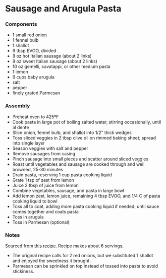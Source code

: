 # Sausage and Arugula Pasta

### Components

* 1 small red onion
* 1 fennel bulb
* 1 shallot
* 6 tbsp EVOO, divided
* 8 oz hot Italian sausage (about 2 links)
* 8 oz sweet Italian sausage (about 2 links)
* 10 oz gemelli, cavatappi, or other medium pasta
* 1 lemon
* 6 cups baby arugula
* salt
* pepper
* finely grated Parmesan

### Assembly
* Preheat oven to 425ºF
* Cook pasta in large pot of boiling salted water, stirring occasionally, until al dente
* Slice onion, fennel bulb, and shallot into 1/2" thick wedges
* Toss sliced veggies in 2 tbsp olive oil on rimmed baking sheet; spread into single layer
* Season veggies with salt and pepper
* Remove sausages from casing
* Pinch sausage into small pieces and scatter around sliced veggies
* Roast until vegetables and sausage are cooked through and well browned, 25-30 minutes
* Drain pasta, reserving 1 cup pasta cooking liquid
* Grate 1 tsp of zest from lemon
* Juice 2 tbsp of juice from lemon
* Combine vegetables, sausage, and pasta in large bowl
* Add lemon zest, lemon juice, remaining 4 tbsp EVOO, and 1/4 C of pasta cooking liquid to bowl
* Toss all to coat, adding more pasta cooking liquid if needed, until sauce comes together and coats pasta
* Toss in arugula
* Toss in Parmesan (optional)

### Notes
Sourced from [this recipe](https://www.epicurious.com/recipes/food/views/pasta-with-sausage-and-arugula).
Recipe makes about 6 servings.

* The original recipe calls for 2 red onions, but we substituted 1 shallot and enjoyed the sweetness it brought.
* Parmesan can be sprinkled on top instead of tossed into pasta to avoid stickiness.
